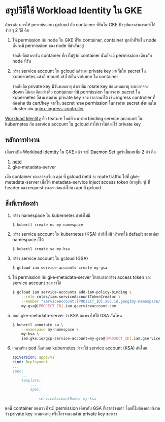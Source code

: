 # สรุปวิธีใช้ Workload Identity ใน GKE

ถ้าเราต้องการให้ permission gcloud กับ container ที่รันใน GKE ปัจจุบันเราสามารถทำได้ง่าย ๆ 2 วิธี คือ

1. ให้ permission กับ node ใน GKE ที่รัน container, container ทุกตัวที่รันใน node นั้นจะมี permission ของ node ที่มันรันอยู่

    ข้อเสียคือถ้าเรารัน container ที่เราไม่รู้จัก container นั้นก็จะมี permission เดียวกับ node ที่รัน

1. สร้าง service account ใน gcloud แล้วเอา private key มาเก็บใน secret ใน kubernetes แล้วก็ mount เข้าไปเป็น volumn ใน container

    ข้อเสียคือ private key มีวันหมดอายุ ถ้าเราลืม rotate key ก่อนหมดอายุ ระบบอาจจะ down ได้เลย
    อีกอย่างคือ container ที่มี permission ในการอ่าน secret ใน kubernetes ก็สามารถอ่าน private key ของเราออกมาได้ เช่น ingress controller ที่ต้องอ่าน tls cert/key จากใน secret จะขอ permission ในการอ่าน secret ทั้งหมดใน cluster เช่น [nginx-ingress-controller](https://github.com/kubernetes/ingress-nginx/blob/28793092e779f7cb66504a0e41db1fce2f93d91e/deploy/cluster-wide/cluster-role.yaml#L13)

[Workload Identity](https://cloud.google.com/kubernetes-engine/docs/how-to/workload-identity)
คือ feature ใหม่ที่จะมาช่วย binding service account ใน kubernetes กับ service account ใน gcloud ทำให้เราไม่ต้องใช้ private key

## หลักการทำงาน

เมื่อเราเปิด Workload Identity ใน GKE แล้ว จะมี Daemon Set ถูกรันขึ้นมาเพิ่ม 2 ตัว คือ

1. [netd](https://github.com/GoogleCloudPlatform/netd)
1. gke-metadata-server

เมื่อ container ของเราจะเรียก api ที่ gcloud netd จะ route traffic ไปที่ gke-metadata-server เพื่อให้ metadata-service inject access token (อายุสั้น ๆ) ที่ header ของ request ของเราก่อนส่งไปหา api ที่ gcloud

## สิ่งที่เราต้องทำ

1. สร้าง namespace ใน kubernetes ถ้ายังไม่มี

    ```sh
    $ kubectl create ns my-namespace
    ```

1. สร้าง service account ใน kubernetes (KSA) ถ้ายังไม่มี หรือจะใช้ default ของแต่ละ namespace ก็ได้

    ```sh
    $ kubectl create sa my-ksa
    ```

1. สร้าง service account ใน gcloud (GSA)

    ```sh
    $ gcloud iam service-accounts create my-gsa
    ```

1. ให้ permission กับ gke-metadata-server ให้สามารถสร้าง access token ของ service account ของเราได้

    ```sh
    $ gcloud iam service-accounts add-iam-policy-binding \
        --role roles/iam.serviceAccountTokenCreator \
        --member "serviceAccount:[PROJECT_ID].svc.id.goog[my-namespace/my-ksa]" \
        my-gsa@[PROJECT_ID].iam.gserviceaccount.com
    ```

1. บอก gke-metadata-server ว่า KSA ของเราให้ใช้ GSA อันไหน

    ```sh
    $ kubectl annotate sa \
        --namespace my-namespace \
        my-ksa \
        iam.gke.io/gcp-service-account=my-gsa@[PROJECT_ID].iam.gserviceaccount.com
    ```

1. เวลาสร้าง pod ก็แค่บอก kubernetes ว่าจะใช้ service account (KSA) อันไหน

    ```yaml
    apiVersion: apps/v1
    kind: Deployment
    ...
    spec:
        ...
        template:
            ...
            spec:
                ...
                serviceAccountName: my-ksa
    ```

แค่นี้ container ของเรา ก็จะมี permission เดียวกับ GSA ที่เราสร้างแล้ว โดยที่ไม่ต้องคอยกังวลว่า private key จะหมดอายุ หรือใครจะแอบอ่าน private key ของเรา
